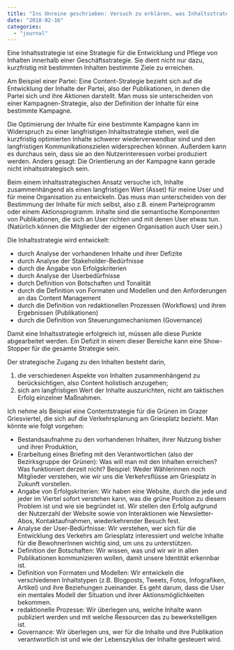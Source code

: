 ```yaml
---
title: "Ins Unreine geschrieben: Versuch zu erklären, was Inhaltsstrategie ist"
date: "2018-02-16"
categories: 
  - "journal"
---
```


Eine Inhaltsstrategie ist eine Strategie für die Entwicklung und Pflege von Inhalten innerhalb einer Geschäftsstrategie. Sie dient nicht nur dazu, kurzfristig mit bestimmten Inhalten bestimmte Ziele zu erreichen.

Am Beispiel einer Partei: Eine Content-Strategie bezieht sich auf die Entwicklung der Inhalte der Partei, also der Publikationen, in denen die Partei sich und ihre Aktionen darstellt. Man muss sie unterscheiden von einer Kampagnen-Strategie, also der Definition der Inhalte für eine bestimmte Kampagne.

Die Optimierung der Inhalte für eine bestimmte Kampagne kann im Widerspruch zu einer langfristigen Inhaltsstrategie stehen, weil die kurzfristig optimierten Inhalte schwerer wiederverwendbar sind und den langfristigen Kommunikationszielen widersprechen können. Außerdem kann es durchaus sein, dass sie an den Nutzerinteressen vorbei produziert werden. Anders gesagt: Die Orientierung an der Kampagne kann gerade nicht inhaltsstrategisch sein.

Beim einem inhaltsstrategischen Ansatz versuche ich, Inhalte zusammenhängend als einen langfristigen Wert (Asset) für meine User und für meine Organisation zu entwickeln. Das muss man unterscheiden von der Bestimmung der Inhalte für mich selbst, also z.B. einem Parteiprogramm oder einem Aktionsprogramm. Inhalte sind die semantische Komponenten von Publikationen, die sich an User richten und mit denen User etwas tun. (Natürlich können die Mitglieder der eigenen Organisation auch User sein.)

Die Inhaltsstrategie wird entwickelt:

- durch Analyse der vorhandenen Inhalte und ihrer Defizite
- durch Analyse der Stakeholder-Bedürfnisse
- durch die Angabe von Erfolgskriterien
- durch Analyse der Userbedürfnisse
- durch Definition von Botschaften und Tonalität
- durch die Definition von Formaten und Modellen und den Anforderungen an das Content Management
- durch die Definition von redaktionellen Prozessen (Workflows) und ihren Ergebnissen (Publikationen)
- durch die Definition von Steuerungsmechanismen (Governance)

Damit eine Inhaltsstrategie erfolgreich ist, müssen alle diese Punkte abgearbeitet werden. Ein Defizit in einem dieser Bereiche kann eine Show-Stopper für die gesamte Strategie sein.

Der strategische Zugang zu den Inhalten besteht darin,

1. die verschiedenen Aspekte von Inhalten zusammenhängend zu berücksichtigen, also Content holistisch anzugehen;
2. sich am langfristigen Wert der Inhalte auszurichten, nicht am taktischen Erfolg einzelner Maßnahmen.

Ich nehme als Beispiel eine Contentstrategie für die Grünen im Grazer Griesviertel, die sich auf die Verkehrsplanung am Griesplatz bezieht. Man könnte wie folgt vorgehen:

- Bestandsaufnahme zu den vorhandenen Inhalten, ihrer Nutzung bisher und ihrer Produktion,
- Erarbeitung eines Briefing mit den Verantwortlichen (also der Bezirksgruppe der Grünen): Was will man mit den Inhalten erreichen? Was funktioniert derzeit nicht? Beispiel: Weder Wählerinnen noch Mitglieder verstehen, wie wir uns die Verkehrsflüsse am Griesplatz in Zukunft vorstellen.
- Angabe von Erfolgskriterien: Wir haben eine Website, durch die jede und jeder im Viertel sofort verstehen kann, was die grüne Position zu diesem Problem ist und wie sie begründet ist. Wir stellen den Erfolg aufgrund der Nutzerzahl der Website sowie von Interaktionen wie Newsletter-Abos, Kontaktaufnahmen, wiederkehrender Besuch fest.
- Analyse der User-Bedürfnisse: Wir verstehen, wer sich für die Entwicklung des Verkehrs am Griesplatz interessiert und welche Inhalte für die BewohnerInnen wichtig sind, um uns zu unterstützen.
- Definition der Botschaften: Wir wissen, was und wir wir in allen Publikationen kommunizieren wollen, damit unsere Identität erkennbar ist.
- Definition von Formaten und Modellen: Wir entwickeln die verschiedenen Inhaltstypen (z.B. Blogposts, Tweets, Fotos, Infografiken, Artikel) und ihre Beziehungen zueinander. Es geht darum, dass die User ein mentales Modell der Situation und ihrer Aktionsmöglichkeiten bekommen.
- redaktionelle Prozesse: Wir überlegen uns, welche Inhalte wann publiziert werden und mit welche Ressourcen das zu bewerkstelligen ist.
- Governance: Wir überlegen uns, wer für die Inhalte und ihre Publikation verantwortlich ist und wie der Lebenszyklus der Inhalte gesteuert wird.
